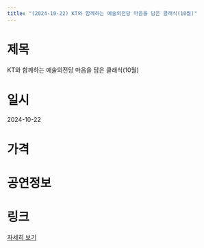 ```yaml
---
title: "(2024-10-22) KT와 함께하는 예술의전당 마음을 담은 클래식(10월)"
---
```


# 제목
KT와 함께하는 예술의전당 마음을 담은 클래식(10월)

# 일시
2024-10-22

# 가격


# 공연정보
  
  


# 링크
[자세히 보기](https://www.sac.or.kr/site/main/show/show_view?SN=66820 "https://www.sac.or.kr/site/main/show/show_view?SN=66820")
